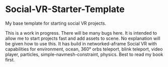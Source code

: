 # Social-VR-Starter-Template
My base template for starting social VR projects.


This is a work in progress.  There will be many bugs here.
It is intended to allow me to start projects fast and add assets to scene. No explanation will be given how to use this. 
It has build in networked-aframe Social VR with capabilities for environment, ocean, 360° orbs teleport, blink teleport, video player, particles, simple-navmesh-constraint, physics.
Best to read my book first.
